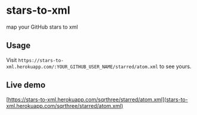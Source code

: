 # stars-to-xml
map your GitHub stars to xml

## Usage

Visit `https://stars-to-xml.herokuapp.com/:YOUR_GITHUB_USER_NAME/starred/atom.xml` to see yours.

## Live demo

[https://stars-to-xml.herokuapp.com/sqrthree/starred/atom.xml](stars-to-xml.herokuapp.com/sqrthree/starred/atom.xml)
